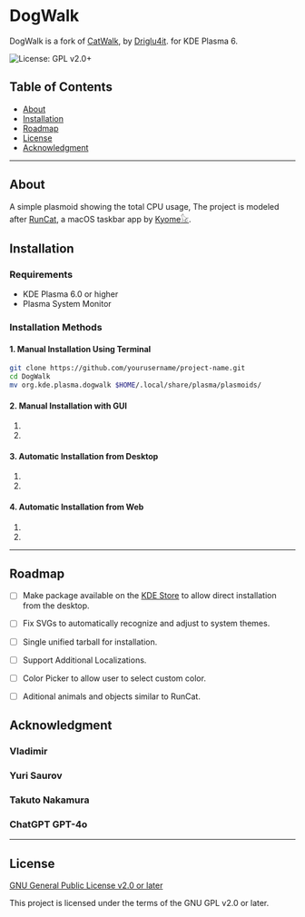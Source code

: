 # DogWalk

DogWalk is a fork of [CatWalk](https://store.kde.org/p/2137844), by [Driglu4it](https://github.com/Driglu4it). for KDE Plasma 6.

![License: GPL v2.0+](https://img.shields.io/badge/License-GPL%20v2.0%2B-blue.svg)

## Table of Contents

- [About](#about)
- [Installation](#installation)
- [Roadmap](#roadmap)
- [License](#license)
- [Acknowledgment](#acknowledgment)

---

## About

A simple plasmoid showing the total CPU usage, The project is modeled after [RunCat](https://kyome.io/runcat/index.html?lang=en), a macOS taskbar app by [Kyome𓃠](https://kyome.io/?lang=en).

## Installation

### Requirements

- KDE Plasma 6.0 or higher
- Plasma System Monitor

### Installation Methods

#### 1. Manual Installation Using Terminal

```bash
git clone https://github.com/yourusername/project-name.git
cd DogWalk
mv org.kde.plasma.dogwalk $HOME/.local/share/plasma/plasmoids/
```

#### 2. Manual Installation with GUI

1. 
2. 

#### 3. Automatic Installation from Desktop 

1. 
2. 

#### 4. Automatic Installation from Web

1. 
2. 

---
## Roadmap

- [ ] Make package available on the [KDE Store](https://store.kde.org/browse?cat=705&ord=latest) to allow direct installation from the desktop.

- [ ] Fix SVGs to automatically recognize and adjust to system themes.

- [ ] Single unified tarball for installation.

- [ ] Support Additional Localizations.

- [ ] Color Picker to allow user to select custom color.

- [ ] Aditional animals and objects similar to RunCat.


## Acknowledgment

### Vladimir

### Yuri Saurov

### Takuto Nakamura

### ChatGPT GPT-4o

---

## License

[GNU General Public License v2.0 or later](https://www.gnu.org/licenses/old-licenses/gpl-2.0.html)

This project is licensed under the terms of the GNU GPL v2.0 or later.